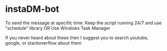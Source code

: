 # instaDM-bot

To send the message at specific time:
Keep the script running 24/7 and use "schedule" library
OR
Use Windows Task Manager

If you never heard about these then I suggest you to search youtube, google, or stackoverflow about them
